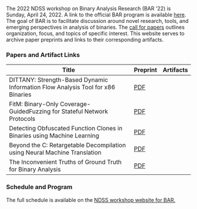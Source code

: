 The 2022 NDSS workshop on Binary Analysis Research (BAR '22) is Sunday, April 24, 2022. A link to the official BAR program is available [here](https://www.ndss-symposium.org/ndss-program/bar-2022/). The goal of BAR is to facilitate discussion around novel research, tools, and emerging perspectives in analysis of binaries. The [call for papers](https://www.ndss-symposium.org/ndss2022/cfp-bar-workshop/) outlines organization, focus, and topics of specific interest. This website serves to archive paper preprints and links to their corresponding artifacts.

### Papers and Artifact Links

| Title | Preprint | Artifacts |
| --- | --- | --- |
| DITTANY: Strength-Based Dynamic Information Flow Analysis Tool for x86 Binaries | [PDF](/assets/bar2022-paper2.pdf) | |
| FitM: Binary-Only Coverage-GuidedFuzzing for Stateful Network Protocols | [PDF](assets/bar2022-final8.pdf) | 
| Detecting Obfuscated Function Clones in Binaries using Machine Learning | [PDF](assets/bar2022-final5.pdf) | 
| Beyond the C: Retargetable Decompilation using Neural Machine Translation | [PDF](assets/bar2022-paper9.pdf) | 
| The Inconvenient Truths of Ground Truth for Binary Analysis | [PDF](https://github.com/bar-2022/bar-2022.github.io/blob/main/assets/bar2022-final10.pdf) | 

### Schedule and Program

The full schedule is available on the [NDSS workshop website for BAR.](https://www.ndss-symposium.org/ndss-program/bar-2022/)

